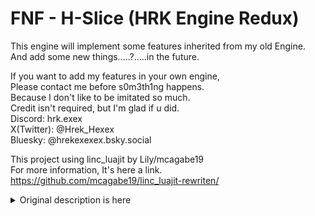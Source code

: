 # FNF - H-Slice (HRK Engine Redux)
This engine will implement some features inherited from my old Engine.  
And add some new things.....?.....in the future.

If you want to add my features in your own engine,  
Please contact me before s0m3th1ng happens.  
Because I don't like to be imitated so much.  
Credit isn't required, but I'm glad if u did.  
Discord: hrk.exex  
X(Twitter): @Hrek_Hexex  
Bluesky: @hrekexexex.bsky.social  

This project using linc_luajit by Lily/mcagabe19  
For more information, It's here a link.  
https://github.com/mcagabe19/linc_luajit-rewriten/  
  
<details>
<summary>Original description is here</summary>
<!-- Thanks soushimiya for this README template! -->
<!-- Improved compatibility of back to top link: See: https://github.com/othneildrew/Best-README-Template/pull/73 -->
<a id="readme-top"></a>
<!--
*** Thanks for checking out the Best-README-Template. If you have a suggestion
*** that would make this better, please fork the repo and create a pull request
*** or simply open an issue with the tag "enhancement".
*** Don't forget to give the project a star!
*** Thanks again! Now go create something AMAZING! :D
-->



<!-- PROJECT SHIELDS -->
[![Contributors][contributors-shield]][contributors-url]
[![Forks][forks-shield]][forks-url]
[![Stargazers][stars-shield]][stars-url]
[![Issues][issues-shield]][issues-url]
[![MIT License][license-shield]][license-url]



<!-- PROJECT LOGO -->
<br />
<div align="center">
  <a href="https://github.com/Psych-Slice/P-Slice">
    <img src="art/iconOG.png" alt="Logo" width="80" height="80">
  </a>

<h3 align="center">P-Slice Engine</h3>

  <p align="center">
    Crossover between Psych Engine and newer versions of FNF (also known as V-Slice)
    <br />
    <a href="https://github.com/Psych-Slice/P-Slice/wiki"><strong>Explore the Wiki »</strong></a>
    <br />
    <br />
    ·
    <a href="https://github.com/Psych-Slice/P-Slice/issues">Report Bug or Request Feature</a>
    ·
    <a href="https://github.com/Psych-Slice/P-Slice/pulls">Create Pull Request</a>
  </p>
</div>

#### Made With
<img src="https://img.shields.io/badge/-HAXE-262626.svg?logo=haxe&style=for-the-badge">


<!-- ABOUT THE PROJECT -->
## About

P-Slice engine is a crossover between Psych engine and the newest Friday Night Funkin.

It's meant to bring new visuals and features from newer versions of FNF and make changes to the existing ones to make them feel closer to the ones in the V-Slice.

<p align="right">(<a href="#readme-top">back to top</a>)</p>

## Features
| V-Slice's freeplay menu | Results screen|
|-|-|
|![](art/docs/freeplay.png) | ![](art/docs/result.png)|
|Character selector|Pausable cutscenes|
|![](art/docs/character.png)|![](art/docs/pause.png)|
|Pico|**Just Boyfriend**|
|![](art/docs/pico.png)|![](https://github.com/Psych-Slice/misc/blob/main/invalid.png?raw=true)|
<!-- GETTING STARTED -->
## Getting Started

Pre-built Engine can be download from [GameBanana](https://gamebanana.com/mods/535203).
Also, Nightly/Beta Build can be download from [Github Actions](https://github.com/Psych-Slice/P-Slice/actions/workflows/main.yml). (You needs to make a Github account.)


If you wanna compile this Engine, Please check out <a href="#build">Here</a>

<a id="build"></a>
## Building
### Dependencies
* git
* (Windows-only) Microsoft Visual Studio Community
* (Linux-only) VLC
* Haxe (4.3.6 or greater)


(If you are using windows)
After installing git, it is RECOMMENDED that you open up a command prompt window and type the following
  ```sh
  curl -# -O https://download.visualstudio.microsoft.com/download/pr/3105fcfe-e771-41d6-9a1c-fc971e7d03a7/8eb13958dc429a6e6f7e0d6704d43a55f18d02a253608351b6bf6723ffdaf24e/vs_Community.exe
vs_Community.exe --add Microsoft.VisualStudio.Component.VC.Tools.x86.x64 --add Microsoft.VisualStudio.Component.Windows10SDK.19041 -p
  ```

head into the setup folder located in the root directory of this repository, and execute the setup script:
- ```Windows.bat```  for Windows.
- ```Unix.sh``` for Mac/Linux.


Run
   ```sh
   lime test <platform>
   ```
   where ```<platform>``` gets replaced with windows, linux, or mac (I also like to add ```-final``` flag, but you should be fine without it)

<p align="right">(<a href="#readme-top">back to top</a>)</p>

<!-- CONTRIBUTING -->
## Contributing

### Branches
`master` is the repository's main branch. It contains a PE 1.0 flavor of P-Slice and is the most maintained version.

`master-dev` same as `master`, but used for development so might contain less stable builds.

`pe-0.6.3` works the same way, but built on Psych 0.6.3. Note that it may contain some bugs not present in the master version.

`pe-0.6.3-dev` same as `pe-0.6.3`, but used for development so might contain less stable builds.

<p align="right">(<a href="#readme-top">back to top</a>)</p>


<!-- LICENSE -->
## License

Distributed under the Apache License 2.0. See [Licence](https://github.com/Psych-Slice/blob/P-Slice/master/LICENSE) for more information.

<p align="right">(<a href="#readme-top">back to top</a>)</p>



<!-- MARKDOWN LINKS & IMAGES -->
<!-- https://www.markdownguide.org/basic-syntax/#reference-style-links -->
[contributors-shield]: https://img.shields.io/github/contributors/Psych-Slice/P-Slice.svg?style=for-the-badge
[contributors-url]: https://github.com/Psych-Slice/P-Slice/graphs/contributors
[forks-shield]: https://img.shields.io/github/forks/Psych-Slice/P-Slice.svg?style=for-the-badge
[forks-url]: https://github.com/Psych-Slice/P-Slice/forks
[https://github.com/Psych-Slice/P-Slice/forks]: https://github.com/Psych-Slice/P-Slice/network/members
[stars-shield]: https://img.shields.io/github/stars/Psych-Slice/P-Slice.svg?style=for-the-badge
[stars-url]: https://github.com/Psych-Slice/P-Slice/stargazers
[issues-shield]: https://img.shields.io/github/issues/Psych-Slice/P-Slice.svg?style=for-the-badge
[issues-url]: https://github.com/Psych-Slice/P-Slice/issues
[license-shield]: https://img.shields.io/github/license/Psych-Slice/P-Slice.svg?style=for-the-badge
[license-url]: https://github.com/Psych-Slice/P-Slice/blob/master/LICENSE.txt!
</details>
